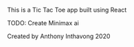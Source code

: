 This is a Tic Tac Toe app built using React

TODO:
    Create Minimax ai

Created by Anthony Inthavong 2020